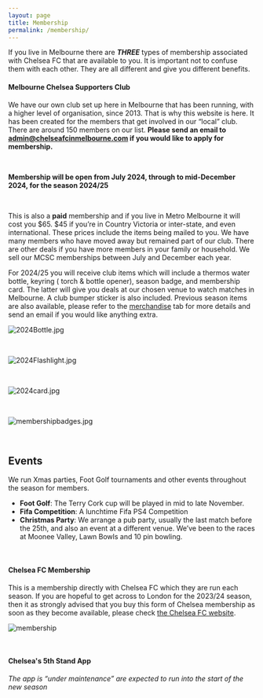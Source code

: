 ```yaml
---
layout: page
title: Membership
permalink: /membership/
---
```

If you live in Melbourne there are **_THREE_** types of membership associated with Chelsea FC that are available to you. 
It is important not to confuse them with each other. 
They are all different and give you different benefits.

#### Melbourne Chelsea Supporters Club
We have our own club set up here in Melbourne that has been running, with a higher level of organisation, since 2013. That is why this website is here. It has been created for the members that get involved in our “local” club. There are around 150 members on our list.  **Please send an email to admin@chelseafcinmelbourne.com if you would like to apply for membership.**
 
<br>

**Membership will be open from July 2024, through to mid-December 2024, for the season 2024/25**

<br>

This is also a **paid** membership and if you live in Metro Melbourne it will cost you $65. $45 if you’re in Country Victoria or inter-state, and even international. These prices include the items being mailed to you.
We have many members who have moved away but remained part of our club. There are other deals if you have more members in your family or household. We sell our MCSC memberships between July and December each year.

For 2024/25 you will receive club items which will include a thermos water bottle, keyring ( torch & bottle opener), season badge, and membership card. The latter will give you deals at our chosen venue to watch matches in Melbourne. A club bumper sticker is also included. Previous season items are also available, please refer to the 
[merchandise](https://www.chelseafcinmelbourne.com/Merchandise/) tab for more details and send an email if you would like anything extra.


![2024Bottle.jpg](/assets/2024Bottle.jpg)

<br>

![2024Flashlight.jpg](/assets/2024Flashlight.jpg)


<br>

![2024card.jpg](/assets/2024card.jpeg)


<br>

![membershipbadges.jpg](/assets/membershipbadges.jpg)

<br>


## Events
We run Xmas parties, Foot Golf tournaments and other events throughout the season for members.

- **Foot Golf**: The Terry Cork cup will be played in mid to late November.
- **Fifa Competition**: A lunchtime Fifa PS4 Competition
- **Christmas Party**: We arrange a pub party, usually the last match before the 25th, and also an event at a different venue. We’ve been to the races at Moonee Valley, Lawn Bowls and 10 pin bowling.

<br>

#### Chelsea FC Membership
This is a membership directly with Chelsea FC which they are run each season. If you are hopeful to get across to London for the 2023/24 season, then it as strongly advised that you buy this form of Chelsea membership as soon as they become available, please check [the Chelsea FC website](https://www.chelseafc.com/en/chelsea-official-memberships).

![membership](/assets/membership1.jpg)

<br>

#### Chelsea's 5th Stand App
*The app is “under maintenance” are expected to run into the start of the new season*
